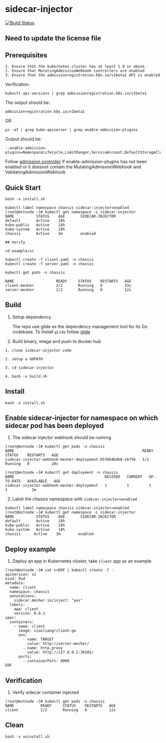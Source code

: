 # sidecar-injector  
[![Build Status](https://travis-ci.org/go-chassis/sidecar-injector.svg?branch=master)](https://travis-ci.org/go-chassis/sidecar-injector)

## Need to update the license file

## Prerequisites
```
1. Ensure that the kubernetes cluster has at least 1.9 or above.
2. Ensure that MutatingAdmissionWebhook controllers are enabled
3. Ensure that the admissionregistration.k8s.io/v1beta1 API is enabled
```
Verification:
```
kubectl api-versions | grep admissionregistration.k8s.io/v1beta1
```
The output should be:
```
admissionregistration.k8s.io/v1beta1
```

OR

```
ps -ef | grep kube-apiserver | grep enable-admission-plugins
```
Output should be:
```
--enable-admission-plugins=NamespaceLifecycle,LimitRanger,ServiceAccount,DefaultStorageClass,DefaultTolerationSeconds,NodeRestriction,MutatingAdmissionWebhook,ValidatingAdmissionWebhook,ResourceQuota
```

Follow [admission controller](https://kubernetes.io/docs/reference/access-authn-authz/admission-controllers/#how-do-i-turn-on-an-admission-controller)
If enable-admission-plugins has not been enabled or it doesnot contain the MutatingAdmissionWebhook and ValidatingAdmissionWebhook 

## Quick Start

```
bash -x install.sh

kubectl label namespace chassis sidecar-injector=enabled
[root@mstnode ~]# kubectl get namespace -L sidecar-injector
NAME          STATUS    AGE       SIDECAR-INJECTOR
default       Active    18h
kube-public   Active    18h
kube-system   Active    18h
chassis       Active    3m        enabled

## Verify

cd example/sc

kubectl create -f client.yaml -n chassis
kubectl create -f server.yaml -n chassis

kubectl get pods -n chassis

NAME                   READY     STATUS    RESTARTS   AGE
client-mesher          2/2       Running   0          33s
server-mesher          2/2       Running   0          12s

```

## Build

1. Setup dependency

   The repo use glide as the dependency management tool for its Go codebase. 
To Install `glide` follow [glide](https://github.com/Masterminds/glide)

2. Build binary, image and push to docker hub

```
1. clone sidecar-injector code 

2. setup a GOPATH

3. cd sidecar-injector 

4. bash -x build.sh
```

## Install

```
bash -x install.sh
```

## Enable sidecar-injector for namespace on which sidecar pod has been deployed

1. The sidecar injector webhook should be running
```
[root@mstnode ~]# kubectl get pods -n chassis
NAME                                                          READY     STATUS    RESTARTS   AGE
sidecar-injector-webhook-mesher-deployment-8576646db8-x6f56   1/1       Running   0          20s

[root@mstnode ~]# kubectl get deployment -n chassis
NAME                                         DESIRED   CURRENT   UP-TO-DATE   AVAILABLE   AGE
sidecar-injector-webhook-mesher-deployment   1         1         1            1           1m
```

2. Label the chassis namespace with `sidecar-injector=enabled`
```
kubectl label namespace chassis sidecar-injector=enabled
[root@mstnode ~]# kubectl get namespace -L sidecar-injector
NAME          STATUS    AGE       SIDECAR-INJECTOR
default       Active    18h
kube-public   Active    18h
kube-system   Active    18h
chassis      Active    3m        enabled
```

## Deploy example 

1. Deploy an app in Kubernetes cluster, take `client` app as an example

```
[root@mstnode ~]# cat <<EOF | kubectl create -f -
apiVersion: v1
kind: Pod
metadata:
  name: client
  namespace: chassis
  annotations:
    sidecar.mesher.io/inject: "yes"
  labels:
    app: client
    version: 0.0.1
spec:
  containers:
    - name: client
      image: xiaoliang/client-go
      env:
        - name: TARGET
          value: http://server-mesher/
        - name: http_proxy
          value: http://127.0.0.1:30101/
      ports:
        - containerPort: 9000
EOF
```

## Verification

1. Verify sidecar container injected
```
[root@mstnode ~]# kubectl get pods -n chassis
NAME            READY     STATUS    RESTARTS   AGE
client          2/2       Running   0          12s
```

## Clean
```
bash -x uninstall.sh
```
